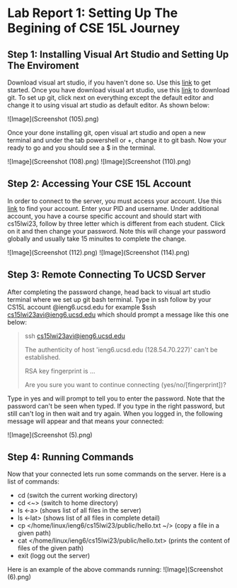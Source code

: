 # Lab Report 1: Setting Up The Begining of CSE 15L Journey 
 
 
## Step 1: Installing Visual Art Studio and Setting Up The Enviroment 

Download visual art studio, if you haven't done so. Use this [link](https://code.visualstudio.com/) to get started. Once you have download visual art studio,
use this [link](https://gitforwindows.org/) to download git. To set up git, click next on everything except the default editor and change it to using visual 
art studio as default editor. As shown below: 

![Image](Screenshot (105).png)

Once your done installing git, open visual art studio and open a new terminal and under the tab powershell or +, change it to git bash. Now your ready to go and 
you should see a $ in the terminal. 

![Image](Screenshot (108).png) 
![Image](Screenshot (110).png) 

## Step 2: Accessing Your CSE 15L Account 

In order to connect to the server, you must access your account. Use this [link](https://sdacs.ucsd.edu/~icc/index.php) to find your account. Enter your PID and
username. Under additional account, you have a course specific account and should start with cs15lwi23, follow by three letter which is different from each student. Click on it and then change your password. Note this will change your password globally and usually take 15 minuites to complete the change. 

![Image](Screenshot (112).png) 
![Image](Screenshot (114).png)

## Step 3: Remote Connecting To UCSD Server 

After completing the password change, head back to visual art studio terminal where we set up git bash terminal. Type in ssh follow by your CS15L account @ieng6.ucsd.edu for example $ssh cs15lwi23avi@ieng6.ucsd.edu which should prompt a message like this one below:

> ssh cs15lwi23avi@ieng6.ucsd.edu
> 
> The authenticity of host 'ieng6.ucsd.edu (128.54.70.227)' can't be established.
> 
> RSA key fingerprint is ...
> 
> Are you sure you want to continue connecting (yes/no/[fingerprint])? 

Type in yes and will prompt to tell you to enter the password. Note that the password can't be seen when typed. If you type in the right password, but still can't log in then wait and try again. When you logged in, the following message will appear and that means your connected:

![Image](Screenshot (5).png) 

## Step 4: Running Commands 

Now that your connected lets run some commands on the server. Here is a list of commands:
- cd <path> (switch the current working directory)
- cd <~>  (switch to home directory)
- ls <-a> (shows list of all files in the server)
- ls <-lat> (shows list of all files in complete detail) 
- cp </home/linux/ieng6/cs15lwi23/public/hello.txt ~/> (copy a file in a given path)
- cat </home/linux/ieng6/cs15lwi23/public/hello.txt> (prints the content of files of the given path)
- exit (logg out the server)

Here is an example of the above commands running: 
![Image](Screenshot (6).png)

